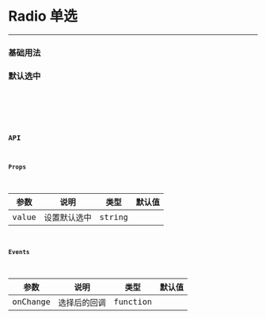 # Radio 单选

---

### 基础用法

<!-- <code hideActions='["CSB","EXTERNAL"]' src="./basic.tsx" /> -->

### 默认选中

<code hideActions='["CSB","EXTERNAL"]' src="./checked.tsx" />

<br />

### API

#### Props

| 参数  | 说明         | 类型   | 默认值 |
| ----- | ------------ | ------ | ------ |
| value | 设置默认选中 | string |        |

#### Events

| 参数     | 说明         | 类型     | 默认值 |
| -------- | ------------ | -------- | ------ |
| onChange | 选择后的回调 | function |        |
